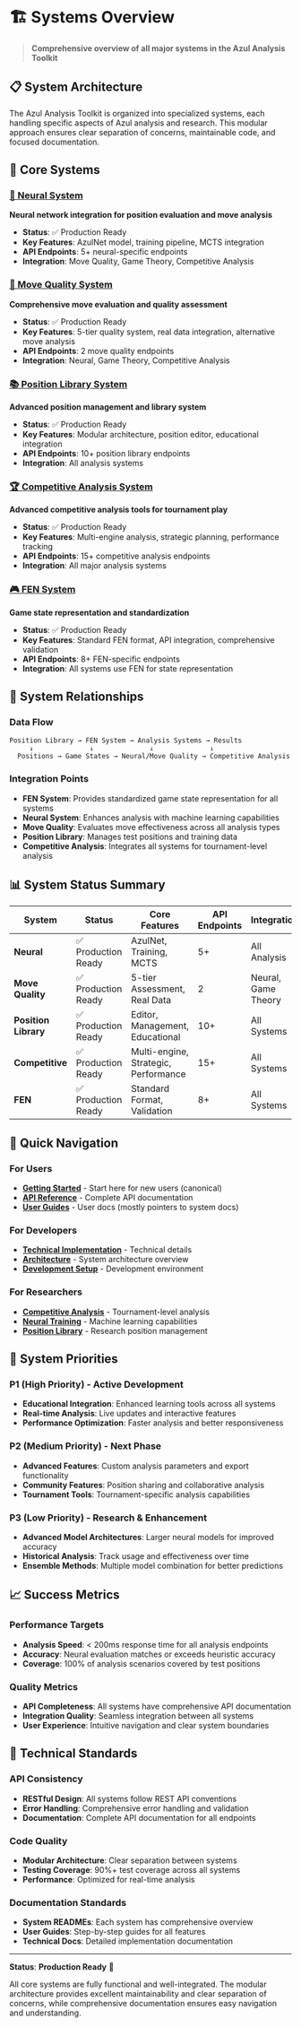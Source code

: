# 🏗️ Systems Overview

> **Comprehensive overview of all major systems in the Azul Analysis Toolkit**

## 📋 **System Architecture**

The Azul Analysis Toolkit is organized into specialized systems, each handling specific aspects of Azul analysis and research. This modular approach ensures clear separation of concerns, maintainable code, and focused documentation.

## 🎯 **Core Systems**

### **[🧠 Neural System](neural/README.md)**
**Neural network integration for position evaluation and move analysis**
- **Status**: ✅ Production Ready
- **Key Features**: AzulNet model, training pipeline, MCTS integration
- **API Endpoints**: 5+ neural-specific endpoints
- **Integration**: Move Quality, Game Theory, Competitive Analysis

### **[🎯 Move Quality System](move-quality/README.md)**
**Comprehensive move evaluation and quality assessment**
- **Status**: ✅ Production Ready
- **Key Features**: 5-tier quality system, real data integration, alternative move analysis
- **API Endpoints**: 2 move quality endpoints
- **Integration**: Neural, Game Theory, Competitive Analysis

### **[📚 Position Library System](position-library/README.md)**
**Advanced position management and library system**
- **Status**: ✅ Production Ready
- **Key Features**: Modular architecture, position editor, educational integration
- **API Endpoints**: 10+ position library endpoints
- **Integration**: All analysis systems

### **[🏆 Competitive Analysis System](competitive/README.md)**
**Advanced competitive analysis tools for tournament play**
- **Status**: ✅ Production Ready
- **Key Features**: Multi-engine analysis, strategic planning, performance tracking
- **API Endpoints**: 15+ competitive analysis endpoints
- **Integration**: All major analysis systems

### **[🎮 FEN System](fen/README.md)**
**Game state representation and standardization**
- **Status**: ✅ Production Ready
- **Key Features**: Standard FEN format, API integration, comprehensive validation
- **API Endpoints**: 8+ FEN-specific endpoints
- **Integration**: All systems use FEN for state representation

## 🔗 **System Relationships**

### **Data Flow**
```
Position Library → FEN System → Analysis Systems → Results
     ↓              ↓              ↓              ↓
  Positions → Game States → Neural/Move Quality → Competitive Analysis
```

### **Integration Points**
- **FEN System**: Provides standardized game state representation for all systems
- **Neural System**: Enhances analysis with machine learning capabilities
- **Move Quality**: Evaluates move effectiveness across all analysis types
- **Position Library**: Manages test positions and training data
- **Competitive Analysis**: Integrates all systems for tournament-level analysis

## 📊 **System Status Summary**

| System | Status | Core Features | API Endpoints | Integration |
|--------|--------|---------------|---------------|-------------|
| **Neural** | ✅ Production Ready | AzulNet, Training, MCTS | 5+ | All Analysis |
| **Move Quality** | ✅ Production Ready | 5-tier Assessment, Real Data | 2 | Neural, Game Theory |
| **Position Library** | ✅ Production Ready | Editor, Management, Educational | 10+ | All Systems |
| **Competitive** | ✅ Production Ready | Multi-engine, Strategic, Performance | 15+ | All Systems |
| **FEN** | ✅ Production Ready | Standard Format, Validation | 8+ | All Systems |

## 🚀 **Quick Navigation**

### **For Users**
- **[Getting Started](../../QUICK_START.md)** - Start here for new users (canonical)
- **[API Reference](../../technical/api/)** - Complete API documentation
- **[User Guides](../../guides/)** - User docs (mostly pointers to system docs)

### **For Developers**
- **[Technical Implementation](../../technical/implementation/)** - Technical details
- **[Architecture](../../technical/architecture.md)** - System architecture overview
- **[Development Setup](../../technical/development/setup.md)** - Development environment

### **For Researchers**
- **[Competitive Analysis](competitive/README.md)** - Tournament-level analysis
- **[Neural Training](neural/training.md)** - Machine learning capabilities
- **[Position Library](position-library/README.md)** - Research position management

## 🎯 **System Priorities**

### **P1 (High Priority) - Active Development**
- **Educational Integration**: Enhanced learning tools across all systems
- **Real-time Analysis**: Live updates and interactive features
- **Performance Optimization**: Faster analysis and better responsiveness

### **P2 (Medium Priority) - Next Phase**
- **Advanced Features**: Custom analysis parameters and export functionality
- **Community Features**: Position sharing and collaborative analysis
- **Tournament Tools**: Tournament-specific analysis capabilities

### **P3 (Low Priority) - Research & Enhancement**
- **Advanced Model Architectures**: Larger neural models for improved accuracy
- **Historical Analysis**: Track usage and effectiveness over time
- **Ensemble Methods**: Multiple model combination for better predictions

## 📈 **Success Metrics**

### **Performance Targets**
- **Analysis Speed**: < 200ms response time for all analysis endpoints
- **Accuracy**: Neural evaluation matches or exceeds heuristic accuracy
- **Coverage**: 100% of analysis scenarios covered by test positions

### **Quality Metrics**
- **API Completeness**: All systems have comprehensive API documentation
- **Integration Quality**: Seamless integration between all systems
- **User Experience**: Intuitive navigation and clear system boundaries

## 🔧 **Technical Standards**

### **API Consistency**
- **RESTful Design**: All systems follow REST API conventions
- **Error Handling**: Comprehensive error handling and validation
- **Documentation**: Complete API documentation for all endpoints

### **Code Quality**
- **Modular Architecture**: Clear separation between systems
- **Testing Coverage**: 90%+ test coverage across all systems
- **Performance**: Optimized for real-time analysis

### **Documentation Standards**
- **System READMEs**: Each system has comprehensive overview
- **User Guides**: Step-by-step guides for all features
- **Technical Docs**: Detailed implementation documentation

---

**Status**: **Production Ready** 🚀

All core systems are fully functional and well-integrated. The modular architecture provides excellent maintainability and clear separation of concerns, while comprehensive documentation ensures easy navigation and understanding.
